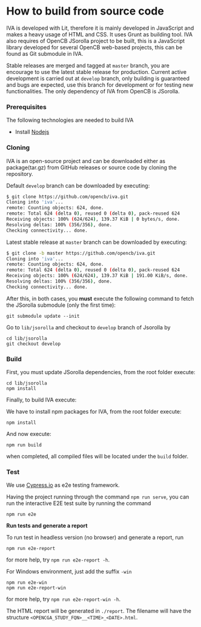 # How to build from source code

IVA is developed with Lit, therefore it is mainly developed in JavaScript and makes a heavy usage of HTML and CSS. It uses Grunt as building tool. IVA also requires of OpenCB JSorolla project to be built, this is a JavaScript library developed for several OpenCB web-based projects, this can be found as Git submodule in IVA.

Stable releases are merged and tagged at `master` branch, you are encourage to use the latest stable release for production. Current active development is carried out at `develop` branch, only building is guaranteed and bugs are expected, use this branch for development or for testing new functionalities. The only dependency of IVA from OpenCB is JSorolla.

### Prerequisites

The following technologies are needed to build IVA

* Install [Nodejs ](https://nodejs.org/en/)

### Cloning

IVA is an open-source project and can be downloaded either as package\(tar.gz\) from GitHub releases or source code by cloning the repository.

Default `develop` branch can be downloaded by executing:

```bash
$ git clone https://github.com/opencb/iva.git
Cloning into 'iva'...
remote: Counting objects: 624, done.
remote: Total 624 (delta 0), reused 0 (delta 0), pack-reused 624
Receiving objects: 100% (624/624), 139.37 KiB | 0 bytes/s, done.
Resolving deltas: 100% (356/356), done.
Checking connectivity... done.
```

Latest stable release at `master` branch can be downloaded by executing:

```bash
$ git clone -b master https://github.com/opencb/iva.git
Cloning into 'iva'...
remote: Counting objects: 624, done.
remote: Total 624 (delta 0), reused 0 (delta 0), pack-reused 624
Receiving objects: 100% (624/624), 139.37 KiB | 191.00 KiB/s, done.
Resolving deltas: 100% (356/356), done.
Checking connectivity... done.
```

After this, in both cases, you **must** execute the following command to fetch the JSorolla submodule \(only the first time\):

```text
git submodule update --init
```

Go to `lib/jsorolla` and checkout to `develop` branch of Jsorolla by

```text
cd lib/jsorolla
git checkout develop
```

### Build

First, you must update JSorolla dependencies, from the root folder execute:

```text
cd lib/jsorolla
npm install
```

Finally, to build IVA execute:

We have to install npm packages for IVA, from the root folder execute:

```text
npm install
```

And now execute:

```text
npm run build
```

when completed, all compiled files will be located under the `build` folder.

### Test

We use [Cypress.io](https://www.cypress.io/) as e2e testing framework.

Having the project running through the command `npm run serve`, you can run the interactive E2E test suite by running the command

```text
npm run e2e
```

**Run tests and generate a report**

To run test in headless version \(no browser\) and generate a report, run

```text
npm run e2e-report
```

for more help, try `npm run e2e-report -h`.

For Windows environment, just add the suffix `-win`

```text
npm run e2e-win
npm run e2e-report-win
```

for more help, try `npm run e2e-report-win -h`.

The HTML report will be generated in `./report`. The filename will have the structure `<OPENCGA_STUDY_FQN>__<TIME>_<DATE>.html`.

